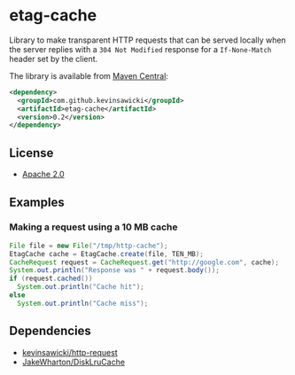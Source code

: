 # etag-cache

Library to make transparent HTTP requests that can be served locally when
the server replies with a `304 Not Modified` response for a `If-None-Match`
header set by the client.

The library is available from [Maven Central](http://search.maven.org/#search%7Cgav%7C1%7Cg%3A%22com.github.kevinsawicki%22%20AND%20a%3A%22etag-cache%22):

```xml
<dependency>
  <groupId>com.github.kevinsawicki</groupId>
  <artifactId>etag-cache</artifactId>
  <version>0.2</version>
</dependency>
```

## License

  * [Apache 2.0](http://www.apache.org/licenses/LICENSE-2.0.html)

## Examples

### Making a request using a 10 MB cache

```java
File file = new File("/tmp/http-cache");
EtagCache cache = EtagCache.create(file, TEN_MB);
CacheRequest request = CacheRequest.get("http://google.com", cache);
System.out.println("Response was " + request.body());
if (request.cached())
  System.out.println("Cache hit");
else
  System.out.println("Cache miss");
```

## Dependencies

  * [kevinsawicki/http-request](https://github.com/kevinsawicki/http-request)
  * [JakeWharton/DiskLruCache](https://github.com/JakeWharton/DiskLruCache)
